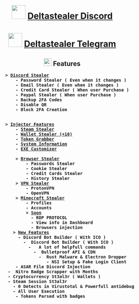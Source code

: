 <center>
<h1 align="center"><img src="https://i.ibb.co/d5FySDx/gun.gif" width=45 height=45/> <u><a href="https://discord.gg/Gf9Rw9DSvh">Deltastealer Discord</a></u></h1>
<h1 align="center"><img src="https://i.ibb.co/d5FySDx/gun.gif" width=45 height=45/> <u><a href="https://t.me/deltastealer">Deltastealer Telegram</a></u></h1>
<h2><img src="https://i.ibb.co/G2FzKf5/planet.gif" width=25>  Features</h2>
<ul>
    <pre align=left>
    <b> > <u>Discord Stealer</u></b>
        <b> - Password Stealer ( Even when it changes )</b>
        <b> - Email Stealer ( Even when it changes )</b>
        <b> - Credit Card Stealer ( When user Purchase )</b>
        <b> - Paypal Stealer ( When user Purchase )</b>
        <b> - Backup 2FA Codes</b>
        <b> - Disable QR</b>
        <b> - Block 2FA Creation</b>
        <br/>
    <b> > <u>Injector Features</u></b>
        <b> - <u>Steam Stealer</u></b>
        <b> - <u>Wallet Stealer (+10)</u><b>
        <b> - <u>Token Grabber</u></b>
        <b> - <u>System Information</u></b>
        <b> - <u>EXE Customizer</u></b><br>
        <b> > <u>Browser Stealer</u></b>
            <b> - Passwords Stealer</b>
            <b> - Cookie Stealer</b>
            <b> - Credit Cards Stealer</b>
            <b> - History Stealer</b>
        <b> > <u>VPN Stealer</u></b>
            <b> - ProtonVPN </b>
            <b> - OpenVPN</b>
        <b> > <u>Minecraft Stealer</u></b>
            <b> - Profiles</b>
            <b> - Accounts</b>
            <b> > <u>Soon</u></b>
              <b> - RDP PROTOCOL</b>
              <b> - View info in Dashboard</b>
              <b> - Browsers injection</b>
       <b> > <u>New Features</u></b>
         <b> - Discord Bot Builder ( With ICO )</b>
           <b> -  Discord Bot Builder ( With ICO )</b>
             <b> -   A lot of helpfull commands</b>
               <b> -  Bulletproof API & CDN </b>
                 <b> -  Rust Malware & Electron Dropper </b>
                    <b> - NSI Setup & Fake Login Client</b>
        <b> - ASAR File Discord Injection</b>
     <b> -  Nitro Badge Scrapper with Months</b>
     <b> - Cryptocurrency St3al3r ( Wallets )</b>
     <b> - Steam Session St3al3r</b>
       <b> - 0 Detects in Virustotal & Powerfull antidebug</b>
       <b> - All User Execution</b>
       <b>  - Tokens Parsed with badges</b>              
    </pre>
    </br>
<ul>
</center>
